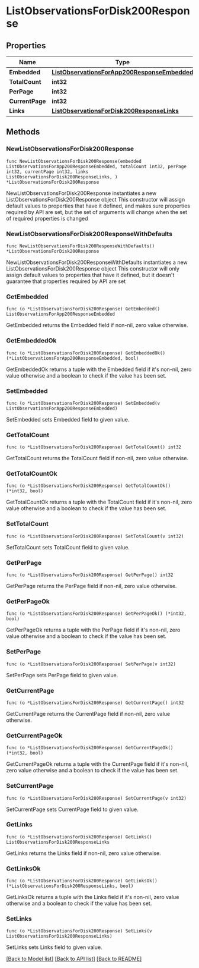 # ListObservationsForDisk200Response

## Properties

Name | Type | Description | Notes
------------ | ------------- | ------------- | -------------
**Embedded** | [**ListObservationsForApp200ResponseEmbedded**](ListObservationsForApp200ResponseEmbedded.md) |  | 
**TotalCount** | **int32** |  | 
**PerPage** | **int32** |  | 
**CurrentPage** | **int32** |  | 
**Links** | [**ListObservationsForDisk200ResponseLinks**](ListObservationsForDisk200ResponseLinks.md) |  | 

## Methods

### NewListObservationsForDisk200Response

`func NewListObservationsForDisk200Response(embedded ListObservationsForApp200ResponseEmbedded, totalCount int32, perPage int32, currentPage int32, links ListObservationsForDisk200ResponseLinks, ) *ListObservationsForDisk200Response`

NewListObservationsForDisk200Response instantiates a new ListObservationsForDisk200Response object
This constructor will assign default values to properties that have it defined,
and makes sure properties required by API are set, but the set of arguments
will change when the set of required properties is changed

### NewListObservationsForDisk200ResponseWithDefaults

`func NewListObservationsForDisk200ResponseWithDefaults() *ListObservationsForDisk200Response`

NewListObservationsForDisk200ResponseWithDefaults instantiates a new ListObservationsForDisk200Response object
This constructor will only assign default values to properties that have it defined,
but it doesn't guarantee that properties required by API are set

### GetEmbedded

`func (o *ListObservationsForDisk200Response) GetEmbedded() ListObservationsForApp200ResponseEmbedded`

GetEmbedded returns the Embedded field if non-nil, zero value otherwise.

### GetEmbeddedOk

`func (o *ListObservationsForDisk200Response) GetEmbeddedOk() (*ListObservationsForApp200ResponseEmbedded, bool)`

GetEmbeddedOk returns a tuple with the Embedded field if it's non-nil, zero value otherwise
and a boolean to check if the value has been set.

### SetEmbedded

`func (o *ListObservationsForDisk200Response) SetEmbedded(v ListObservationsForApp200ResponseEmbedded)`

SetEmbedded sets Embedded field to given value.


### GetTotalCount

`func (o *ListObservationsForDisk200Response) GetTotalCount() int32`

GetTotalCount returns the TotalCount field if non-nil, zero value otherwise.

### GetTotalCountOk

`func (o *ListObservationsForDisk200Response) GetTotalCountOk() (*int32, bool)`

GetTotalCountOk returns a tuple with the TotalCount field if it's non-nil, zero value otherwise
and a boolean to check if the value has been set.

### SetTotalCount

`func (o *ListObservationsForDisk200Response) SetTotalCount(v int32)`

SetTotalCount sets TotalCount field to given value.


### GetPerPage

`func (o *ListObservationsForDisk200Response) GetPerPage() int32`

GetPerPage returns the PerPage field if non-nil, zero value otherwise.

### GetPerPageOk

`func (o *ListObservationsForDisk200Response) GetPerPageOk() (*int32, bool)`

GetPerPageOk returns a tuple with the PerPage field if it's non-nil, zero value otherwise
and a boolean to check if the value has been set.

### SetPerPage

`func (o *ListObservationsForDisk200Response) SetPerPage(v int32)`

SetPerPage sets PerPage field to given value.


### GetCurrentPage

`func (o *ListObservationsForDisk200Response) GetCurrentPage() int32`

GetCurrentPage returns the CurrentPage field if non-nil, zero value otherwise.

### GetCurrentPageOk

`func (o *ListObservationsForDisk200Response) GetCurrentPageOk() (*int32, bool)`

GetCurrentPageOk returns a tuple with the CurrentPage field if it's non-nil, zero value otherwise
and a boolean to check if the value has been set.

### SetCurrentPage

`func (o *ListObservationsForDisk200Response) SetCurrentPage(v int32)`

SetCurrentPage sets CurrentPage field to given value.


### GetLinks

`func (o *ListObservationsForDisk200Response) GetLinks() ListObservationsForDisk200ResponseLinks`

GetLinks returns the Links field if non-nil, zero value otherwise.

### GetLinksOk

`func (o *ListObservationsForDisk200Response) GetLinksOk() (*ListObservationsForDisk200ResponseLinks, bool)`

GetLinksOk returns a tuple with the Links field if it's non-nil, zero value otherwise
and a boolean to check if the value has been set.

### SetLinks

`func (o *ListObservationsForDisk200Response) SetLinks(v ListObservationsForDisk200ResponseLinks)`

SetLinks sets Links field to given value.



[[Back to Model list]](../README.md#documentation-for-models) [[Back to API list]](../README.md#documentation-for-api-endpoints) [[Back to README]](../README.md)


